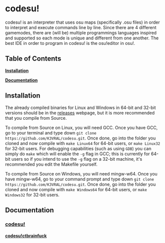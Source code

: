 # codesu!
codesu! is an interpreter that uses osu maps (specifically .osu files) in order to interpret and execute commands line by line. Since there are 4 different gamemodes, there are (will be) multiple programmings languages inspired and supported so each mode is unique and different from one another. The best IDE in order to program in codesu! is the osu!editor in osu!.

## Table of Contents

**[Installation](#install)**

**[Documentation](#doc)**

<a name='install'></a>
## Installation
The already compiled binaries for Linux and Windows in 64-bit and 32-bit versions should be in the [releases](https://github.com/K3VRAL/codesu/releases) webpage, but it is more recommended that you compile from Source.

To compile from Source on Linux, you will need GCC. Once you have GCC, go to your terminal and type down `git clone https://github.com/K3VRAL/codesu.git`. Once done, go into the folder you cloned and now compile with `make Linux64` for 64-bit users, or `make Linux32` for 32-bit users. For debugging capabilities (such as using `GDB`) you can simply do `make` which will enable the `-g` flag in GCC; this is currently for 64-bit users so if you intend to use the `-g` flag on a 32-bit machine, it's recommended you edit the Makefile yourself.

To compile from Source on Windows, you will need mingw-w64. Once you have mingw-w64, go to your command prompt and type down `git clone https://github.com/K3VRAL/codesu.git`. Once done, go into the folder you cloned and now compile with `make Windows64` for 64-bit users, or `make Windows32` for 32-bit users.

<a name='doc'></a>
## Documentation
### [codesu!](./doc/codesu.md)
#### [codesu!ctbrainfuck](./doc/ctbrainfuck.md)